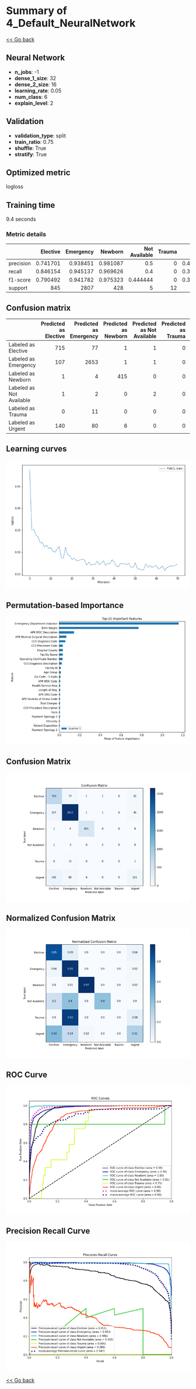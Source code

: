 # Summary of 4_Default_NeuralNetwork

[<< Go back](../README.md)


## Neural Network
- **n_jobs**: -1
- **dense_1_size**: 32
- **dense_2_size**: 16
- **learning_rate**: 0.05
- **num_class**: 6
- **explain_level**: 2

## Validation
 - **validation_type**: split
 - **train_ratio**: 0.75
 - **shuffle**: True
 - **stratify**: True

## Optimized metric
logloss

## Training time

9.4 seconds

### Metric details
|           |   Elective |   Emergency |    Newborn |   Not Available |   Trauma |     Urgent |   accuracy |   macro avg |   weighted avg |   logloss |
|:----------|-----------:|------------:|-----------:|----------------:|---------:|-----------:|-----------:|------------:|---------------:|----------:|
| precision |   0.741701 |    0.938451 |   0.981087 |        0.5      |        0 |   0.490291 |   0.878391 |    0.608588 |       0.868829 |   0.37337 |
| recall    |   0.846154 |    0.945137 |   0.969626 |        0.4      |        0 |   0.308869 |   0.878391 |    0.578298 |       0.878391 |   0.37337 |
| f1-score  |   0.790492 |    0.941782 |   0.975323 |        0.444444 |        0 |   0.378987 |   0.878391 |    0.588505 |       0.871414 |   0.37337 |
| support   | 845        | 2807        | 428        |        5        |       12 | 327        |   0.878391 | 4424        |    4424        |   0.37337 |


## Confusion matrix
|                          |   Predicted as Elective |   Predicted as Emergency |   Predicted as Newborn |   Predicted as Not Available |   Predicted as Trauma |   Predicted as Urgent |
|:-------------------------|------------------------:|-------------------------:|-----------------------:|-----------------------------:|----------------------:|----------------------:|
| Labeled as Elective      |                     715 |                       77 |                      1 |                            1 |                     0 |                    51 |
| Labeled as Emergency     |                     107 |                     2653 |                      1 |                            1 |                     0 |                    45 |
| Labeled as Newborn       |                       1 |                        4 |                    415 |                            0 |                     0 |                     8 |
| Labeled as Not Available |                       1 |                        2 |                      0 |                            2 |                     0 |                     0 |
| Labeled as Trauma        |                       0 |                       11 |                      0 |                            0 |                     0 |                     1 |
| Labeled as Urgent        |                     140 |                       80 |                      6 |                            0 |                     0 |                   101 |

## Learning curves
![Learning curves](learning_curves.png)

## Permutation-based Importance
![Permutation-based Importance](permutation_importance.png)
## Confusion Matrix

![Confusion Matrix](confusion_matrix.png)


## Normalized Confusion Matrix

![Normalized Confusion Matrix](confusion_matrix_normalized.png)


## ROC Curve

![ROC Curve](roc_curve.png)


## Precision Recall Curve

![Precision Recall Curve](precision_recall_curve.png)



[<< Go back](../README.md)
